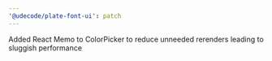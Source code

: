 ```yaml
---
'@udecode/plate-font-ui': patch
---
```


Added React Memo to ColorPicker to reduce unneeded rerenders leading to sluggish performance
